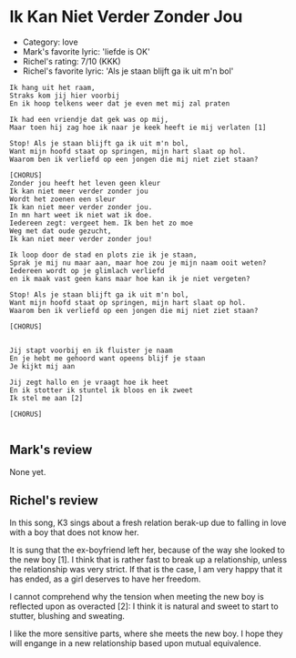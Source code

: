 # Ik Kan Niet Verder Zonder Jou

 * Category: love
 * Mark's  favorite lyric: 'liefde is OK'
 * Richel's rating: 7/10 (KKK)
 * Richel's favorite lyric: 'Als je staan blijft ga ik uit m'n bol'


```
Ik hang uit het raam,
Straks kom jij hier voorbij
En ik hoop telkens weer dat je even met mij zal praten

Ik had een vriendje dat gek was op mij,
Maar toen hij zag hoe ik naar je keek heeft ie mij verlaten [1]

Stop! Als je staan blijft ga ik uit m'n bol,
Want mijn hoofd staat op springen, mijn hart slaat op hol.
Waarom ben ik verliefd op een jongen die mij niet ziet staan?

[CHORUS]
Zonder jou heeft het leven geen kleur
Ik kan niet meer verder zonder jou
Wordt het zoenen een sleur
Ik kan niet meer verder zonder jou.
In mn hart weet ik niet wat ik doe.
Iedereen zegt: vergeet hem. Ik ben het zo moe
Weg met dat oude gezucht,
Ik kan niet meer verder zonder jou!

Ik loop door de stad en plots zie ik je staan,
Sprak je mij nu maar aan, maar hoe zou je mijn naam ooit weten?
Iedereen wordt op je glimlach verliefd 
en ik maak vast geen kans maar hoe kan ik je niet vergeten?

Stop! Als je staan blijft ga ik uit m'n bol,
Want mijn hoofd staat op springen, mijn hart slaat op hol.
Waarom ben ik verliefd op een jongen die mij niet ziet staan?

[CHORUS]


Jij stapt voorbij en ik fluister je naam
En je hebt me gehoord want opeens blijf je staan
Je kijkt mij aan

Jij zegt hallo en je vraagt hoe ik heet
En ik stotter ik stuntel ik bloos en ik zweet
Ik stel me aan [2]

[CHORUS]


```
## Mark's review

None yet.

## Richel's review

In this song, K3 sings about a fresh relation berak-up due to falling in love with a boy that does not know her.

It is sung that the ex-boyfriend left her, because of the way she looked to the new boy [1]. 
I think that is rather fast to break up a relationship, unless the relationship was very strict.
If that is the case, I am very happy that it has ended, as a girl deserves to have her freedom.

I cannot comprehend why the tension when meeting the new boy is reflected upon as overacted [2]: 
I think it is natural and sweet to start to stutter, blushing and sweating.

I like the more sensitive parts, where she meets the new boy. I hope they will engange in a new relationship
based upon mutual equivalence.

